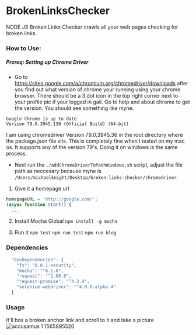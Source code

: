 # BrokenLinksChecker
NODE JS Broken Links Checker crawls all your web pages checking for broken links.

### How to Use:
##### Prereq: Setting up Chrome Driver
- Go to https://sites.google.com/a/chromium.org/chromedriver/downloads after you find out what version of chrome your running using your chrome browser.  There should be a 3 dot icon in the top right corner next to your profile pic if your logged in gail.  Go to help and about chrome to get the version.  You should see something like myne.
```
Google Chrome is up to date
Version 79.0.3945.130 (Official Build) (64-bit)
```
I am using chromedriver Version 79.0.3945.36 in the root directory where the package.json file sits.   This is completely fine when I tested on my mac os.  It supports any of the version 79's.  Doing it on windows is the same process.

- Next run the `./addChromeDriverToPathWindows.sh` script, adjust the file path as neccesary because myne is  `/Users/michaelknight/Desktop/broken-links-checker/chromedriver`

1. Give it a homepage url
```js
homepageURL = 'http://google.com/';
(async function start() {
  ...
```

2. Install Mocha Global
`npm install -g mocha`

3. Run it
`npm test`
`npm run test`
`npm run blog`

### Dependencies
```js
  "devDependencies": {
    "fs": "0.0.1-security",
    "mocha": "^6.2.0",
    "request": "^2.88.0",
    "request-promise": "^4.2.4",
    "selenium-webdriver": "^4.0.0-alpha.4"
  }
```

### Usage
It'll box a broken anchor link and scroll to it and take a picture
![accusamus 1 1565895520](https://user-images.githubusercontent.com/24758613/63119394-e617fa80-bf54-11e9-9f01-498212825ecc.png)
